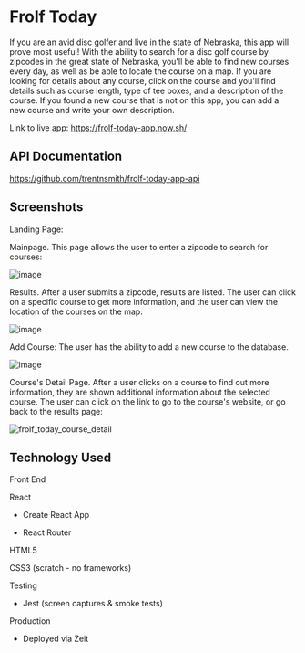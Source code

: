 # Frolf Today

If you are an avid disc golfer and live in the state of Nebraska, this app will prove most useful! With the ability to search for a disc golf course by zipcodes in the great state of Nebraska, you'll be able to find new courses every day, as well as be able to locate the course on a map. If you are looking for details about any course, click on the course and you'll find details such as course length, type of tee boxes, and a description of the course. If you found a new course that is not on this app, you can add a new course and write your own description. 

Link to live app: https://frolf-today-app.now.sh/

## API Documentation

https://github.com/trentnsmith/frolf-today-app-api

## Screenshots

Landing Page:

Mainpage. This page allows the user to enter a zipcode to search for courses:

![image](https://user-images.githubusercontent.com/58092710/86085517-f64da100-ba64-11ea-941b-069604f48993.png)

Results. After a user submits a zipcode, results are listed. The user can click on a specific course to get more information, and the
user can view the location of the courses on the map:

![image](https://user-images.githubusercontent.com/58092710/86302750-4779a400-bbcf-11ea-9a25-7fc6862d151c.png)

Add Course: The user has the ability to add a new course to the database. 

![image](https://user-images.githubusercontent.com/58092710/86086200-c2737b00-ba66-11ea-8f3e-764165d14434.png)

Course's Detail Page. After a user clicks on a course to find out more information, they are shown additional information about
the selected course. The user can click on the link to go to the course's website, or go back to the results page:

![frolf_today_course_detail](https://user-images.githubusercontent.com/58092710/84978965-dd9fcb80-b0f3-11ea-9c83-46e03947ad50.JPG)

## Technology Used

Front End

React

- Create React App

- React Router

HTML5

CSS3 (scratch - no frameworks)

Testing

- Jest (screen captures & smoke tests)

Production

- Deployed via Zeit
